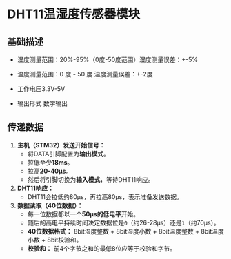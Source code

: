 # DHT11温湿度传感器模块

## 基础描述

-   湿度测量范围：20%-95%（0度-50度范围）湿度测量误差：+-5%
-   温度测量范围：0 度  - 50 度 温度测量误差：+-2度

-   工作电压3.3V-5V
-   输出形式 数字输出



## 传递数据

1.  **主机（STM32）发送开始信号：**
    -   将DATA引脚配置为**输出模式**。
    -   拉低至少**18ms**。
    -   拉高**20-40µs**。
    -   然后将引脚切换为**输入模式**，等待DHT11响应。
2.  **DHT11响应：**
    -   DHT11会拉低约80µs，再拉高80µs，表示准备发送数据。
3.  **数据读取（40位数据）：**
    -   每一位数据都以一个**50µs的低电平**开始。
    -   随后的高电平持续时间决定数据位是`0`（约26-28µs）还是`1`（约70µs）。
    -   **40位数据格式：** 8bit湿度整数 + 8bit湿度小数 + 8bit温度整数 + 8bit温度小数 + 8bit校验和。
    -   **校验和：** 前4个字节之和的最低8位应等于校验和字节。



